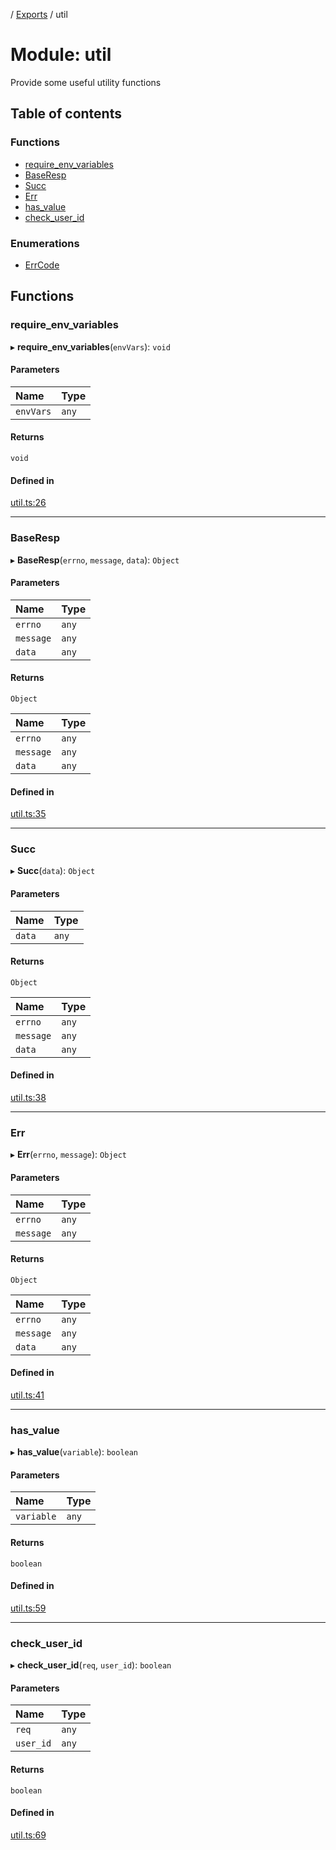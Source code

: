 [](../README.md) / [Exports](../modules.md) / util

# Module: util

Provide some useful utility functions

## Table of contents

### Functions

- [require\_env\_variables](util.md#require_env_variables)
- [BaseResp](util.md#baseresp)
- [Succ](util.md#succ)
- [Err](util.md#err)
- [has\_value](util.md#has_value)
- [check\_user\_id](util.md#check_user_id)

### Enumerations

- [ErrCode](../enums/util.ErrCode.md)

## Functions

### require\_env\_variables

▸ **require_env_variables**(`envVars`): `void`

#### Parameters

| Name | Type |
| :------ | :------ |
| `envVars` | `any` |

#### Returns

`void`

#### Defined in

[util.ts:26](https://github.com/ieigen/eigen_service/blob/1208a86/src/util.ts#L26)

___

### BaseResp

▸ **BaseResp**(`errno`, `message`, `data`): `Object`

#### Parameters

| Name | Type |
| :------ | :------ |
| `errno` | `any` |
| `message` | `any` |
| `data` | `any` |

#### Returns

`Object`

| Name | Type |
| :------ | :------ |
| `errno` | `any` |
| `message` | `any` |
| `data` | `any` |

#### Defined in

[util.ts:35](https://github.com/ieigen/eigen_service/blob/1208a86/src/util.ts#L35)

___

### Succ

▸ **Succ**(`data`): `Object`

#### Parameters

| Name | Type |
| :------ | :------ |
| `data` | `any` |

#### Returns

`Object`

| Name | Type |
| :------ | :------ |
| `errno` | `any` |
| `message` | `any` |
| `data` | `any` |

#### Defined in

[util.ts:38](https://github.com/ieigen/eigen_service/blob/1208a86/src/util.ts#L38)

___

### Err

▸ **Err**(`errno`, `message`): `Object`

#### Parameters

| Name | Type |
| :------ | :------ |
| `errno` | `any` |
| `message` | `any` |

#### Returns

`Object`

| Name | Type |
| :------ | :------ |
| `errno` | `any` |
| `message` | `any` |
| `data` | `any` |

#### Defined in

[util.ts:41](https://github.com/ieigen/eigen_service/blob/1208a86/src/util.ts#L41)

___

### has\_value

▸ **has_value**(`variable`): `boolean`

#### Parameters

| Name | Type |
| :------ | :------ |
| `variable` | `any` |

#### Returns

`boolean`

#### Defined in

[util.ts:59](https://github.com/ieigen/eigen_service/blob/1208a86/src/util.ts#L59)

___

### check\_user\_id

▸ **check_user_id**(`req`, `user_id`): `boolean`

#### Parameters

| Name | Type |
| :------ | :------ |
| `req` | `any` |
| `user_id` | `any` |

#### Returns

`boolean`

#### Defined in

[util.ts:69](https://github.com/ieigen/eigen_service/blob/1208a86/src/util.ts#L69)
